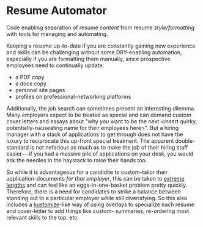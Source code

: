 # Resume Automator

Code enabling separation of resume *content* from resume *style/formatting*
with tools for managing and automating.

Keeping a resume up-to-date if you are constantly gaining new experience
and skills can be challenging without some DRY-enabling automation, especially
if you are formatting them manually, since prospective employees need to continually update:
- a PDF copy
- a docx copy
- personal site pages
- profiles on professional-networking platforms

Additionally, the job search can sometimes present an interesting dilemma.
Many employers expect to be treated as special and can demand custom cover letters and
essays about "why *you* want to be the next <insert quirky, potentially-nauseating
name for their employees here>". But a hiring manager with a stack of applications
to get through does not have the luxury to reciprocate this up-front special treatment.
The apparent double-standard is not nefarious as much as to make the job of their 
hiring staff easier---if you had a massive pile of applications on your desk, 
you would ask the needles in the haystack to raise their hands too.

So while it is advantageous for a candidite to custom-tailor their application-documents
*for that employer*, this can be taken to [extreme lengths](https://www.newsweek.com/woman-draws-pixar-characters-outside-studio-gets-attention-employees-1674117)
and can feel like an eggs-in-one-basket problem pretty quickly. Therefore, there is a need
for candidates to strike a balance between standing out to a particular employer while
still diverisfying. So this also includes a [kustomize](https://kustomize.io/)-like way 
of using overlays to specialize each resume and cover-letter to add things like custom-
summaries, re-ordering most relevant skills to the top, etc.
